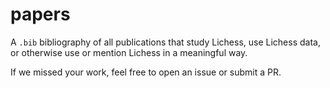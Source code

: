 # papers

A `.bib` bibliography of all publications that study Lichess, use Lichess data, or otherwise use or mention Lichess in a meaningful way.

If we missed your work, feel free to open an issue or submit a PR.
